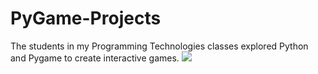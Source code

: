 # PyGame-Projects
The students in my Programming Technologies classes explored Python and Pygame to create interactive games.
<img src="https://github.com/ijeon0839/Return-To/blob/master/returnto/Game%20Plan/Capture1.PNG">
